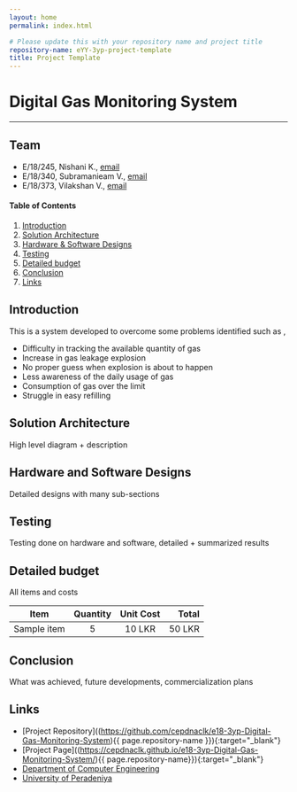 ```yaml
---
layout: home
permalink: index.html

# Please update this with your repository name and project title
repository-name: eYY-3yp-project-template
title: Project Template
---
```


[comment]: # "This is the standard layout for the project, but you can clean this and use your own template"

# Digital Gas Monitoring System


---

## Team
-  E/18/245, Nishani K., [email](mailto:e18245@eng.pdn.ac.lk)
-  E/18/340, Subramanieam V., [email](mailto:e18340@eng.pdn.ac.lk)
-  E/18/373, Vilakshan V., [email](mailto:e18373@eng.pdn.ac.lk)

<!-- Image (photo/drawing of the final hardware) should be here -->

<!-- This is a sample image, to show how to add images to your page. To learn more options, please refer [this](https://projects.ce.pdn.ac.lk/docs/faq/how-to-add-an-image/) -->

<!-- ![Sample Image](./images/sample.png) -->

#### Table of Contents
1. [Introduction](#introduction)
2. [Solution Architecture](#solution-architecture )
3. [Hardware & Software Designs](#hardware-and-software-designs)
4. [Testing](#testing)
5. [Detailed budget](#detailed-budget)
6. [Conclusion](#conclusion)
7. [Links](#links)

## Introduction

This is a system developed to overcome some problems identified such as ,
* Difficulty in tracking the available quantity of gas
* Increase in gas leakage explosion
* No proper guess when explosion is about to happen
* Less awareness of the daily usage of  gas
* Consumption of gas over the limit
* Struggle in easy refilling


## Solution Architecture

High level diagram + description

## Hardware and Software Designs

Detailed designs with many sub-sections

## Testing

Testing done on hardware and software, detailed + summarized results

## Detailed budget

All items and costs

| Item          | Quantity  | Unit Cost  | Total  |
| ------------- |:---------:|:----------:|-------:|
| Sample item   | 5         | 10 LKR     | 50 LKR |

## Conclusion

What was achieved, future developments, commercialization plans

## Links

- [Project Repository]((https://github.com/cepdnaclk/e18-3yp-Digital-Gas-Monitoring-System){{ page.repository-name }}){:target="_blank"}
- [Project Page]((https://cepdnaclk.github.io/e18-3yp-Digital-Gas-Monitoring-System/){{ page.repository-name}}){:target="_blank"}
- [Department of Computer Engineering](http://www.ce.pdn.ac.lk/)
- [University of Peradeniya](https://eng.pdn.ac.lk/)

[//]: # (Please refer this to learn more about Markdown syntax)
[//]: # (https://github.com/adam-p/markdown-here/wiki/Markdown-Cheatsheet)
